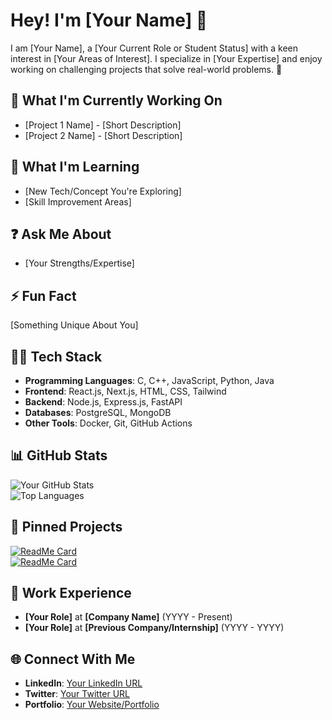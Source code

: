 # Hey! I'm [Your Name] 👋  

I am [Your Name], a [Your Current Role or Student Status] with a keen interest in [Your Areas of Interest]. I specialize in [Your Expertise] and enjoy working on challenging projects that solve real-world problems. 🚀  

## 🔭 What I'm Currently Working On  
- [Project 1 Name] - [Short Description]  
- [Project 2 Name] - [Short Description]  

## 🌱 What I'm Learning  
- [New Tech/Concept You're Exploring]  
- [Skill Improvement Areas]  

## ❓ Ask Me About  
- [Your Strengths/Expertise]  

## ⚡ Fun Fact  
[Something Unique About You]  

## 👩‍💻 Tech Stack  
- **Programming Languages**: C, C++, JavaScript, Python, Java  
- **Frontend**: React.js, Next.js, HTML, CSS, Tailwind  
- **Backend**: Node.js, Express.js, FastAPI  
- **Databases**: PostgreSQL, MongoDB  
- **Other Tools**: Docker, Git, GitHub Actions  

## 📊 GitHub Stats  
![Your GitHub Stats](https://github-readme-stats.vercel.app/api?username=YourUsername&show_icons=true&theme=radical)  
![Top Languages](https://github-readme-stats.vercel.app/api/top-langs/?username=YourUsername&layout=compact&theme=radical)  

## 📌 Pinned Projects  
[![ReadMe Card](https://github-readme-stats.vercel.app/api/pin/?username=YourUsername&repo=RepoName&theme=radical)](https://github.com/YourUsername/RepoName)  
[![ReadMe Card](https://github-readme-stats.vercel.app/api/pin/?username=YourUsername&repo=RepoName&theme=radical)](https://github.com/YourUsername/RepoName)  

## 💼 Work Experience  
- **[Your Role]** at **[Company Name]** (YYYY - Present)  
- **[Your Role]** at **[Previous Company/Internship]** (YYYY - YYYY)  

## 🌐 Connect With Me  
- **LinkedIn**: [Your LinkedIn URL](https://linkedin.com/in/YourUsername)  
- **Twitter**: [Your Twitter URL](https://twitter.com/YourUsername)  
- **Portfolio**: [Your Website/Portfolio](https://YourPortfolio.com)  
